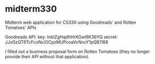 # midterm330
Midterm web application for CS330 using Goodreads' and Rotten Tomatoes' APIs

Goodreads API:
key: InbIZgHqdhHrKGwI9X36YQ
secret: JJxGzQT6TcFcoNciOCpzMUPcoaVcNncY1pQB7l88

I filled out a business proposal form on Rotten Tomatoes (they no longer provide their API without that application).
